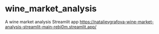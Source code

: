 # wine_market_analysis
A wine market analysis 
Streamlit app https://natalievgrafova-wine-market-analysis-streamlit-main-rebj0m.streamlit.app/

